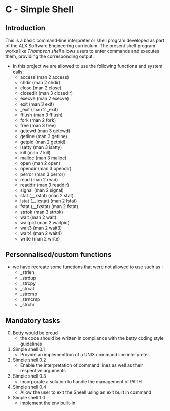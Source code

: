 # C - Simple Shell

## Introduction 

 This is a basic command-line interpreter or shell program developed as part of the ALX Software Engineering curriculum. The present shell program works like _Thompson shell_ allows users to enter commands and executes them, providing the corresponding output. 

- In this project we are allowed to use the following functions and system calls:
	* access (man 2 access)
	* chdir (man 2 chdir)
	* close (man 2 close)
	* closedir (man 3 closedir)
	* execve (man 2 execve)
	* exit (man 3 exit)
	* _exit (man 2 _exit)
	* fflush (man 3 fflush)
	* fork (man 2 fork)
	* free (man 3 free)
	* getcwd (man 3 getcwd)
	* getline (man 3 getline)
	* getpid (man 2 getpid)
	* isatty (man 3 isatty)
	*  kill (man 2 kill)
	* malloc (man 3 malloc)
	* open (man 2 open)
	* opendir (man 3 opendir)
	* perror (man 3 perror)
	* read (man 2 read)
	* readdir (man 3 readdir)
	* signal (man 2 signal)
	* stat (__xstat) (man 2 stat)
	* lstat (__lxstat) (man 2 lstat)
	* fstat (__fxstat) (man 2 fstat)
	* strtok (man 3 strtok)
	* wait (man 2 wait)
	* waitpid (man 2 waitpid)
	* wait3 (man 2 wait3)
	* wait4 (man 2 wait4)
	* write (man 2 write)

## Personnalised/custom functions
* we have recreate some functions that were not allowed to use such as :
	* _strlen
	* _strdup
	* _strcpy
	* _strcat
	* _strcmp
	* _strncmp
	* _strchr
## Mandatory tasks 

0. Betty would be proud
	* the code should be written in compliance with the betty coding style guidelines
1. Simple shell 0.1
	* Provide an implementtion of a UNIX command line interpreter.
2. Simple shell 0.2
	* Enable the interpretation of command lines as well as their respective arguments
3. Simple shell 0.3
	* Incorporate a solution to handle the management of PATH
4. Simple shell 0.4
	* Allow the user to exit the Sheell using  an exit built in command 
5. Simple shell 1.0
	* Implement the env built-in.
